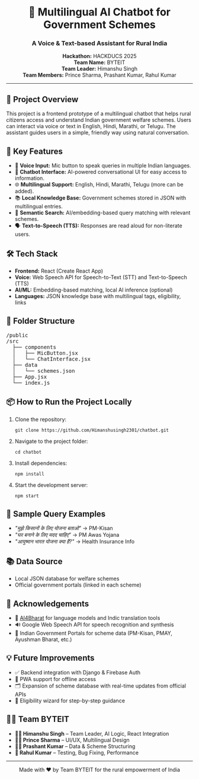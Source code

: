 <h1 align="center">🧠 Multilingual AI Chatbot for Government Schemes</h1>
<h3 align="center">A Voice & Text-based Assistant for Rural India</h3>
<p align="center">
  <strong>Hackathon:</strong> HACKDUCS 2025<br>
  <strong>Team Name:</strong> BYTEIT<br>
  <strong>Team Leader:</strong> Himanshu Singh<br>
  <strong>Team Members:</strong> Prince Sharma, Prashant Kumar, Rahul Kumar
</p>

<hr>

<h2>🚀 Project Overview</h2>
<p>
  This project is a frontend prototype of a multilingual chatbot that helps rural citizens access and understand Indian government welfare schemes.
  Users can interact via voice or text in English, Hindi, Marathi, or Telugu. The assistant guides users in a simple, friendly way using natural conversation.
</p>

<h2>🎯 Key Features</h2>
<ul>
  <li>🎤 <strong>Voice Input:</strong> Mic button to speak queries in multiple Indian languages.</li>
  <li>💬 <strong>Chatbot Interface:</strong> AI-powered conversational UI for easy access to information.</li>
  <li>🌐 <strong>Multilingual Support:</strong> English, Hindi, Marathi, Telugu (more can be added).</li>
  <li>📚 <strong>Local Knowledge Base:</strong> Government schemes stored in JSON with multilingual entries.</li>
  <li>🔎 <strong>Semantic Search:</strong> AI/embedding-based query matching with relevant schemes.</li>
  <li>🗣️ <strong>Text-to-Speech (TTS):</strong> Responses are read aloud for non-literate users.</li>
</ul>

<h2>🛠️ Tech Stack</h2>
<ul>
  <li><strong>Frontend:</strong> React (Create React App)</li>
  <li><strong>Voice:</strong> Web Speech API for Speech-to-Text (STT) and Text-to-Speech (TTS)</li>
  <li><strong>AI/ML:</strong> Embedding-based matching, local AI inference (optional)</li>
  <li><strong>Languages:</strong> JSON knowledge base with multilingual tags, eligibility, links</li>
</ul>

<h2>🧩 Folder Structure</h2>
<pre>
/public
/src
  ├── components
  │   ├── MicButton.jsx
  │   └── ChatInterface.jsx
  ├── data
  │   └── schemes.json
  ├── App.jsx
  └── index.js
</pre>

<h2>📦 How to Run the Project Locally</h2>

<ol>
  <li>Clone the repository:
    <pre><code>git clone https://github.com/Himanshusingh2301/chatbot.git</code></pre>
  </li>
  <li>Navigate to the project folder:
    <pre><code>cd chatbot</code></pre>
  </li>
  <li>Install dependencies:
    <pre><code>npm install</code></pre>
  </li>
  <li>Start the development server:
    <pre><code>npm start</code></pre>
  </li>
</ol>

<h2>🌟 Sample Query Examples</h2>
<ul>
  <li><i>"मुझे किसानों के लिए योजना बताओ"</i> → PM-Kisan</li>
  <li><i>"घर बनाने के लिए मदद चाहिए"</i> → PM Awas Yojana</li>
  <li><i>"आयुष्मान भारत योजना क्या है?"</i> → Health Insurance Info</li>
</ul>

<h2>📚 Data Source</h2>
<ul>
  <li>Local JSON database for welfare schemes</li>
  <li>Official government portals (linked in each scheme)</li>
</ul>

<h2>🙌 Acknowledgements</h2>
<ul>
  <li>🧠 <a href="https://ai4bharat.iitm.ac.in">AI4Bharat</a> for language models and Indic translation tools</li>
  <li>🔊 Google Web Speech API for speech recognition and synthesis</li>
  <li>📘 Indian Government Portals for scheme data (PM-Kisan, PMAY, Ayushman Bharat, etc.)</li>
</ul>

<h2>💡 Future Improvements</h2>
<ul>
  <li>✅ Backend integration with Django & Firebase Auth</li>
  <li>📲 PWA support for offline access</li>
  <li>🗂️ Expansion of scheme database with real-time updates from official APIs</li>
  <li>🧾 Eligibility wizard for step-by-step guidance</li>
</ul>

<h2>🧑‍💻 Team BYTEIT</h2>
<ul>
  <li><strong>👨‍💼 Himanshu Singh</strong> – Team Leader, AI Logic, React Integration</li>
  <li><strong>👨‍💻 Prince Sharma</strong> – UI/UX, Multilingual Design</li>
  <li><strong>👨‍🔧 Prashant Kumar</strong> – Data & Scheme Structuring</li>
  <li><strong>🧪 Rahul Kumar</strong> – Testing, Bug Fixing, Performance</li>
</ul>



<hr>

<p align="center">Made with ❤️ by Team BYTEIT for the rural empowerment of India </p>
